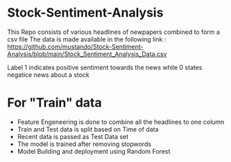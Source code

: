 # Stock-Sentiment-Analysis
This Repo consists of various headlines of newpapers combined to form a csv file
The data is made available in the following link :
https://github.com/mustando/Stock-Sentiment-Analysis/blob/main/Stock_Sentiment_Analysis_Data.csv 

Label 1 indicates positive sentiment towards the news while 0 states negatice news about a stock

# For "Train" data
- Feature Engeneering is done to combine all the headlines to one column 
- Train and Test data is split based on Time of data
- Recent data is passed as Test Data set
- The model is trained after removing stopwords
- Model Building and deployment using Random Forest
